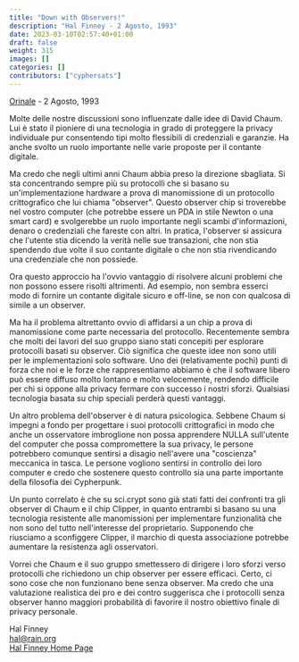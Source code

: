 ```yaml
---
title: "Down with Observers!"
description: "Hal Finney - 2 Agosto, 1993"
date: 2023-03-10T02:57:40+01:00
draft: false
weight: 315
images: []
categories: []
contributors: ["cyphersats"]
---
```


[Orinale](https://web.archive.org/web/20041206185232/http://finney.org/~hal/anti_observers.html) - 2 Agosto, 1993

Molte delle nostre discussioni sono influenzate dalle idee di David Chaum. Lui è stato il pioniere di una tecnologia in grado di proteggere la privacy individuale pur consentendo tipi molto flessibili di credenziali e garanzie. Ha anche svolto un ruolo importante nelle varie proposte per il contante digitale.

Ma credo che negli ultimi anni Chaum abbia preso la direzione sbagliata. Si sta concentrando sempre più su protocolli che si basano su un'implementazione hardware a prova di manomissione di un protocollo crittografico che lui chiama "observer". Questo observer chip si troverebbe nel vostro computer (che potrebbe essere un PDA in stile Newton o una smart card) e svolgerebbe un ruolo importante negli scambi d'informazioni, denaro o credenziali che fareste con altri. In pratica, l'observer si assicura che l'utente stia dicendo la verità nelle sue transazioni, che non stia spendendo due volte il suo contante digitale o che non stia rivendicando una credenziale che non possiede.

Ora questo approccio ha l'ovvio vantaggio di risolvere alcuni problemi che non possono essere risolti altrimenti. Ad esempio, non sembra esserci modo di fornire un contante digitale sicuro e off-line, se non con qualcosa di simile a un observer.

Ma ha il problema altrettanto ovvio di affidarsi a un chip a prova di manomissione come parte necessaria del protocollo. Recentemente sembra che molti dei lavori del suo gruppo siano stati concepiti per esplorare protocolli basati su observer. Ciò significa che queste idee non sono utili per le implementazioni solo software. Uno dei (relativamente pochi) punti di forza che noi e le forze che rappresentiamo abbiamo è che il software libero può essere diffuso molto lontano e molto velocemente, rendendo difficile per chi si oppone alla privacy fermare con successo i nostri sforzi. Qualsiasi tecnologia basata su chip speciali perderà questi vantaggi.

Un altro problema dell'observer è di natura psicologica. Sebbene Chaum si impegni a fondo per progettare i suoi protocolli crittografici in modo che anche un osservatore imbroglione non possa apprendere NULLA sull'utente del computer che possa compromettere la sua privacy, le persone potrebbero comunque sentirsi a disagio nell'avere una "coscienza" meccanica in tasca. Le persone vogliono sentirsi in controllo dei loro computer e credo che sostenere questo controllo sia una parte importante della filosofia dei Cypherpunk.

Un punto correlato è che su sci.crypt sono già stati fatti dei confronti tra gli observer di Chaum e il chip Clipper, in quanto entrambi si basano su una tecnologia resistente alle manomissioni per implementare funzionalità che non sono del tutto nell'interesse del proprietario. Supponendo che riusciamo a sconfiggere Clipper, il marchio di questa associazione potrebbe aumentare la resistenza agli osservatori.

Vorrei che Chaum e il suo gruppo smettessero di dirigere i loro sforzi verso protocolli che richiedono un chip observer per essere efficaci. Certo, ci sono cose che non funzionano bene senza observer. Ma credo che una valutazione realistica dei pro e dei contro suggerisca che i protocolli senza observer hanno maggiori probabilità di favorire il nostro obiettivo finale di privacy personale.

Hal Finney<br>
hal@rain.org<br>
[Hal Finney Home Page](hal-finney-home-page.md)
